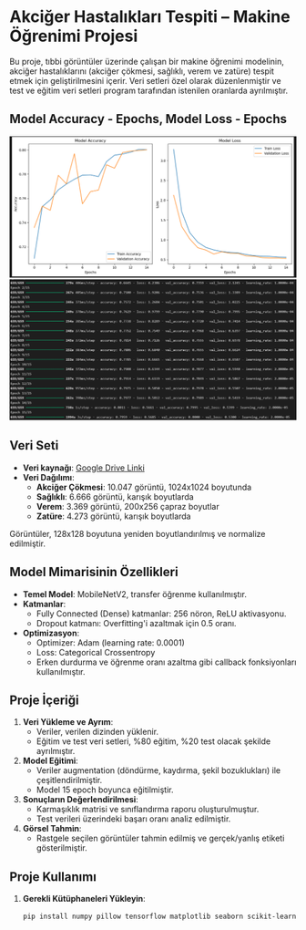 # Akciğer Hastalıkları Tespiti – Makine Öğrenimi Projesi

Bu proje, tıbbi görüntüler üzerinde çalışan bir makine öğrenimi modelinin, akciğer hastalıklarını (akciğer çökmesi, sağlıklı, verem ve zatüre) tespit etmek için geliştirilmesini içerir. Veri setleri özel olarak düzenlenmiştir ve test ve eğitim veri setleri program tarafından istenilen oranlarda ayrılmıştır.

## Model Accuracy - Epochs, Model Loss - Epochs
![Model Accuracy - Epochs, Model Loss - Epochs](accuracy_loss.png)
![Model Training](model_training.png)

## Veri Seti

- **Veri kaynağı**: [Google Drive Linki](https://drive.google.com/file/d/1T0ZrHiic1WarBCEGd8yONws6lvTNm-pj/view?usp=sharing)
- **Veri Dağılımı**:
  - **Akciğer Çökmesi**: 10.047 görüntü, 1024x1024 boyutunda
  - **Sağlıklı**: 6.666 görüntü, karışık boyutlarda
  - **Verem**: 3.369 görüntü, 200x256 çapraz boyutlar
  - **Zatüre**: 4.273 görüntü, karışık boyutlarda

Görüntüler, 128x128 boyutuna yeniden boyutlandırılmış ve normalize edilmiştir.

## Model Mimarisinin Özellikleri

- **Temel Model**: MobileNetV2, transfer öğrenme kullanılmıştır.
- **Katmanlar**:
  - Fully Connected (Dense) katmanlar: 256 nöron, ReLU aktivasyonu.
  - Dropout katmanı: Overfitting'i azaltmak için 0.5 oranı.
- **Optimizasyon**:
  - Optimizer: Adam (learning rate: 0.0001)
  - Loss: Categorical Crossentropy
  - Erken durdurma ve öğrenme oranı azaltma gibi callback fonksiyonları kullanılmıştır.

## Proje İçeriği

1. **Veri Yükleme ve Ayrım**:
   - Veriler, verilen dizinden yüklenir.
   - Eğitim ve test veri setleri, %80 eğitim, %20 test olacak şekilde ayrılmıştır.
2. **Model Eğitimi**:
   - Veriler augmentation (döndürme, kaydırma, şekil bozuklukları) ile çeşitlendirilmiştir.
   - Model 15 epoch boyunca eğitilmiştir.
3. **Sonuçların Değerlendirilmesi**:
   - Karmaşıklık matrisi ve sınıflandırma raporu oluşturulmuştur.
   - Test verileri üzerindeki başarı oranı analiz edilmiştir.
4. **Görsel Tahmin**:
   - Rastgele seçilen görüntüler tahmin edilmiş ve gerçek/yanlış etiketi gösterilmiştir.

## Proje Kullanımı

1. **Gerekli Kütüphaneleri Yükleyin**:
   ```bash
   pip install numpy pillow tensorflow matplotlib seaborn scikit-learn
